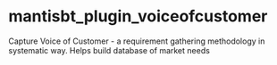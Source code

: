 # mantisbt_plugin_voiceofcustomer
Capture Voice of Customer - a requirement gathering methodology in systematic way. Helps build database of market needs
